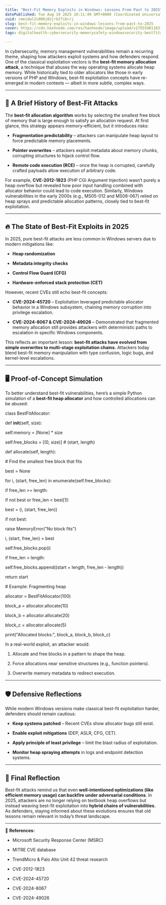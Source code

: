```yaml
---
title: "Best-Fit Memory Exploits in Windows: Lessons From Past to 2025"
datePublished: Tue Aug 19 2025 10:11:49 GMT+0000 (Coordinated Universal Time)
cuid: cmeidwl2s000j02jrb27i6crj
slug: best-fit-memory-exploits-in-windows-lessons-from-past-to-2025
cover: https://cdn.hashnode.com/res/hashnode/image/upload/v1755598118314/36b3ecc0-36c7-4346-a64e-54b53ce386c4.png
tags: digitalhealth-cybersecurity-memorysafety-windowssecurity-bestfitattack-cve2025-healthdataprotection-exploitationtrends-evidencebasedsecurity-healthcareit-dataprivacy-digitalhealthkenya-kenyahealth-kenyanhealth-digitalhealthcare-healthtechkenya

---
```


In cybersecurity, memory management vulnerabilities remain a recurring theme, shaping how attackers exploit systems and how defenders respond. One of the classical exploitation vectors is the **best-fit memory allocation attack**, a technique that abuses the way operating systems allocate heap memory. While historically tied to older allocators like those in early versions of PHP and Windows, best-fit exploitation concepts have re-emerged in modern contexts — albeit in more subtle, complex ways.

---

## 📜 A Brief History of Best-Fit Attacks

The **best-fit allocation algorithm** works by selecting the smallest free block of memory that is large enough to satisfy an allocation request. At first glance, this strategy appears memory-efficient, but it introduces risks:

* **Fragmentation predictability** – attackers can manipulate heap layout to force predictable memory placements.
    
* **Pointer overwrites** – attackers exploit metadata about memory chunks, corrupting structures to hijack control flow.
    
* **Remote code execution (RCE)** – once the heap is corrupted, carefully crafted payloads allow execution of arbitrary code.
    

For example, **CVE-2012-1823** (PHP CGI Argument Injection) wasn’t purely a heap overflow but revealed how poor input handling combined with allocator behavior could lead to code execution. Similarly, Windows vulnerabilities in the early 2000s (e.g., MS05-012 and MS08-067) relied on heap sprays and predictable allocation patterns, closely tied to best-fit exploitation.

---

## 🔥 The State of Best-Fit Exploits in 2025

In 2025, pure best-fit attacks are less common in Windows servers due to modern mitigations like:

* **Heap randomization**
    
* **Metadata integrity checks**
    
* **Control Flow Guard (CFG)**
    
* **Hardware-enforced stack protection (CET)**
    

However, recent CVEs still echo best-fit concepts:

* **CVE-2024-45720** – Exploitation leveraged predictable allocator behavior in a Windows subsystem, chaining memory corruption into privilege escalation.
    
* **CVE-2024-8067 & CVE-2024-49026** – Demonstrated that fragmented memory allocation still provides attackers with deterministic paths to escalation in specific Windows components.
    

This reflects an important lesson: **best-fit attacks have evolved from simple overwrites to multi-stage exploitation chains.** Attackers today blend best-fit memory manipulation with type confusion, logic bugs, and kernel-level escalations.

---

## 🖥️ Proof-of-Concept Simulation

To better understand best-fit vulnerabilities, here’s a simple Python simulation of a **best-fit heap allocator** and how controlled allocations can be abused:

class BestFitAllocator:

def **init**(self, size):

self.memory = \[None\] \* size

self.free\_blocks = \[(0, size)\] # (start, length)

def allocate(self, length):

\# Find the smallest free block that fits

best = None

for i, (start, free\_len) in enumerate(self.free\_blocks):

if free\_len &gt;= length:

if not best or free\_len &lt; best\[1\]:

best = (i, (start, free\_len))

if not best:

raise MemoryError("No block fits")

i, (start, free\_len) = best

self.free\_blocks.pop(i)

if free\_len &gt; length:

self.free\_blocks.append((start + length, free\_len - length))

return start

\# Example: Fragmenting heap

allocator = BestFitAllocator(100)

block\_a = allocator.allocate(10)

block\_b = allocator.allocate(20)

block\_c = allocator.allocate(5)

print("Allocated blocks:", block\_a, block\_b, block\_c)

In a real-world exploit, an attacker would:

1. Allocate and free blocks in a pattern to shape the heap.
    
2. Force allocations near sensitive structures (e.g., function pointers).
    
3. Overwrite memory metadata to redirect execution.
    

---

## 🛡️ Defensive Reflections

While modern Windows versions make classical best-fit exploitation harder, defenders should remain cautious:

* **Keep systems patched** – Recent CVEs show allocator bugs still exist.
    
* **Enable exploit mitigations** (DEP, ASLR, CFG, CET).
    
* **Apply principle of least privilege** – limit the blast radius of exploitation.
    
* **Monitor heap spraying attempts** in logs and endpoint detection systems.
    

---

## 🤔 Final Reflection

Best-fit attacks remind us that even **well-intentioned optimizations (like efficient memory usage) can backfire under adversarial conditions**. In 2025, attackers are no longer relying on textbook heap overflows but instead weaving best-fit exploitation into **hybrid chains of vulnerabilities.** As defenders, staying informed about these evolutions ensures that old lessons remain relevant in today’s threat landscape.

---

🔗 **References:**

* Microsoft Security Response Center (MSRC)
    
* MITRE CVE database
    
* TrendMicro & Palo Alto Unit 42 threat research
    
* CVE-2012-1823
    
* CVE-2024-45720
    
* CVE-2024-8067
    
* CVE-2024-49026